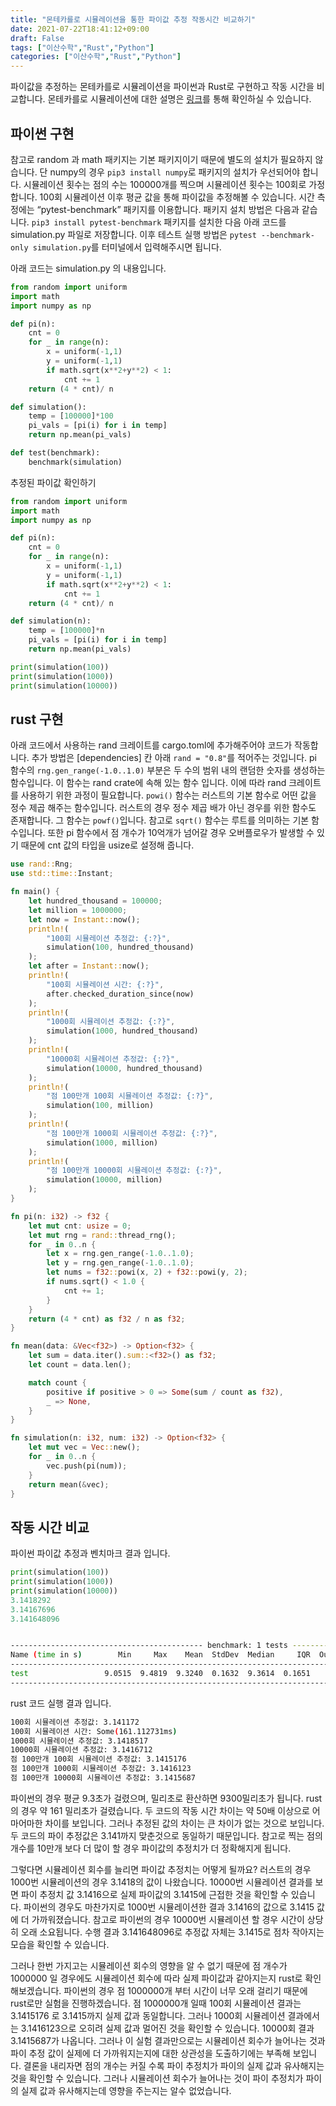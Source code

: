 ```yaml
---
title: "몬테카를로 시뮬레이션을 통한 파이값 추정 작동시간 비교하기"
date: 2021-07-22T18:41:12+09:00
draft: False
tags: ["이산수학","Rust","Python"]
categories: ["이산수학","Rust","Python"]
---
```


파이값을 추정하는 몬테카를로 시뮬레이션을 파이썬과 Rust로 구현하고 작동 시간을 비교합니다. 몬테카를로 시뮬레이션에 대한 설명은 [링크](https://choosunsick.github.io/post/montecalo/)를 통해 확인하실 수 있습니다.

## 파이썬 구현

참고로 random 과 math 패키지는 기본 패키지이기 때문에 별도의 설치가 필요하지 않습니다. 단 numpy의 경우 `pip3 install numpy`로 패키지의 설치가 우선되어야 합니다. 시뮬레이션 횟수는 점의 수는 100000개를 찍으며 시뮬레이션 횟수는 100회로 가정합니다. 100회 시뮬레이션 이후 평균 값을 통해 파이값을 추정해볼 수 있습니다. 시간 측정에는 “pytest-benchmark” 패키지를 이용합니다. 패키지 설치 방법은 다음과 같습니다. `pip3 install pytest-benchmark` 패키지를 설치한 다음 아래 코드를 simulation.py 파일로 저장합니다. 이후 테스트 실행 방법은 `pytest --benchmark-only simulation.py`를 터미널에서 입력해주시면 됩니다.

아래 코드는 simulation.py 의 내용입니다.

```python
from random import uniform
import math
import numpy as np

def pi(n):
    cnt = 0
    for _ in range(n):
        x = uniform(-1,1)
        y = uniform(-1,1)
        if math.sqrt(x**2+y**2) < 1:
            cnt += 1
    return (4 * cnt)/ n

def simulation():
    temp = [100000]*100
    pi_vals = [pi(i) for i in temp]
    return np.mean(pi_vals)

def test(benchmark):
    benchmark(simulation)
```

추정된 파이값 확인하기

```python
from random import uniform
import math
import numpy as np

def pi(n):
    cnt = 0
    for _ in range(n):
        x = uniform(-1,1)
        y = uniform(-1,1)
        if math.sqrt(x**2+y**2) < 1:
            cnt += 1
    return (4 * cnt)/ n

def simulation(n):
    temp = [100000]*n
    pi_vals = [pi(i) for i in temp]
    return np.mean(pi_vals)

print(simulation(100))
print(simulation(1000))
print(simulation(10000))
```

## rust 구현

아래 코드에서 사용하는 rand 크레이트를 cargo.toml에 추가해주어야 코드가 작동합니다. 추가 방법은 [dependencies] 칸 아래 `rand = "0.8"`를 적어주는 것입니다. pi 함수의 `rng.gen_range(-1.0..1.0)` 부분은 두 수의 범위 내의 랜덤한 숫자를 생성하는 함수입니다. 이 함수는 rand crate에 속해 있는 함수 입니다. 이에 따라 rand 크레이트를 사용하기 위한 과정이 필요합니다. `powi()` 함수는 러스트의 기본 함수로 어떤 값을 정수 제곱 해주는 함수입니다. 러스트의 경우 정수 제곱 배가 아닌 경우를 위한 함수도 존재합니다. 그 함수는 `powf()`입니다. 참고로 `sqrt()` 함수는 루트를 의미하는 기본 함수입니다. 또한 pi 함수에서 점 개수가 10억개가 넘어갈 경우 오버플로우가 발생할 수 있기 때문에 cnt 값의 타입을 usize로 설정해 줍니다.

```rust
use rand::Rng;
use std::time::Instant;

fn main() {
    let hundred_thousand = 100000;
    let million = 1000000;
    let now = Instant::now();
    println!(
        "100회 시뮬레이션 추정값: {:?}",
        simulation(100, hundred_thousand)
    );
    let after = Instant::now();
    println!(
        "100회 시뮬레이션 시간: {:?}",
        after.checked_duration_since(now)
    );
    println!(
        "1000회 시뮬레이션 추정값: {:?}",
        simulation(1000, hundred_thousand)
    );
    println!(
        "10000회 시뮬레이션 추정값: {:?}",
        simulation(10000, hundred_thousand)
    );
    println!(
        "점 100만개 100회 시뮬레이션 추정값: {:?}",
        simulation(100, million)
    );
    println!(
        "점 100만개 1000회 시뮬레이션 추정값: {:?}",
        simulation(1000, million)
    );
    println!(
        "점 100만개 10000회 시뮬레이션 추정값: {:?}",
        simulation(10000, million)
    );
}

fn pi(n: i32) -> f32 {
    let mut cnt: usize = 0;
    let mut rng = rand::thread_rng();
    for _ in 0..n {
        let x = rng.gen_range(-1.0..1.0);
        let y = rng.gen_range(-1.0..1.0);
        let nums = f32::powi(x, 2) + f32::powi(y, 2);
        if nums.sqrt() < 1.0 {
            cnt += 1;
        }
    }
    return (4 * cnt) as f32 / n as f32;
}

fn mean(data: &Vec<f32>) -> Option<f32> {
    let sum = data.iter().sum::<f32>() as f32;
    let count = data.len();

    match count {
        positive if positive > 0 => Some(sum / count as f32),
        _ => None,
    }
}

fn simulation(n: i32, num: i32) -> Option<f32> {
    let mut vec = Vec::new();
    for _ in 0..n {
        vec.push(pi(num));
    }
    return mean(&vec);
}
```

## 작동 시간 비교

파이썬 파이값 추정과 벤치마크 결과 입니다.

```python
print(simulation(100))
print(simulation(1000))
print(simulation(10000))
3.1418292
3.14167696
3.141648096
```

```bash

------------------------------------------- benchmark: 1 tests ------------------------------------------
Name (time in s)        Min     Max    Mean  StdDev  Median     IQR  Outliers     OPS  Rounds  Iterations
---------------------------------------------------------------------------------------------------------
test                 9.0515  9.4819  9.3240  0.1632  9.3614  0.1651       1;0  0.1072       5           1
---------------------------------------------------------------------------------------------------------

```

rust 코드 실행 결과 입니다.

```bash
100회 시뮬레이션 추정값: 3.141172
100회 시뮬레이션 시간: Some(161.112731ms)
1000회 시뮬레이션 추정값: 3.1418517
10000회 시뮬레이션 추정값: 3.1416712
점 100만개 100회 시뮬레이션 추정값: 3.1415176
점 100만개 1000회 시뮬레이션 추정값: 3.1416123
점 100만개 10000회 시뮬레이션 추정값: 3.1415687
```

파이썬의 경우 평균 9.3초가 걸렸으며, 밀리초로 환산하면 9300밀리초가 됩니다. rust의 경우 약 161 밀리초가 걸렸습니다. 두 코드의 작동 시간 차이는 약 50배 이상으로 어마어마한 차이를 보입니다. 그러나 추정된 값의 차이는 큰 차이가 없는 것으로 보입니다. 두 코드의 파이 추정값은 3.141까지 맞춘것으로 동일하기 때문입니다. 참고로 찍는 점의 개수를 10만개 보다 더 많이 할 경우 파이값의 추정치가 더 정확해지게 됩니다.

그렇다면 시뮬레이션 회수를 늘리면 파이값 추정치는 어떻게 될까요? 러스트의 경우 1000번 시뮬레이션의 경우 3.1418의 값이 나왔습니다. 10000번 시뮬레이션 결과를 보면 파이 추정치 값 3.1416으로 실제 파이값의 3.1415에 근접한 것을 확인할 수 있습니다. 파이썬의 경우도 마찬가지로 1000번 시뮬레이션한 결과 3.1416의 값으로 3.1415 값에 더 가까워졌습니다. 참고로 파이썬의 경우 10000번 시뮬레이션 할 경우 시간이 상당히 오래 소요됩니다. 수행 결과 3.141648096로 추정값 자체는 3.1415로 점차 작아지는 모습을 확인할 수 있습니다.

그러나 한번 가지고는 시뮬레이션 회수의 영향을 알 수 없기 때문에 점 개수가 1000000 일 경우에도 시뮬레이션 회수에 따라 실제 파이값과 같아지는지 rust로 확인해보겠습니다. 파이썬의 경우 점 1000000개 부터 시간이 너무 오래 걸리기 때문에 rust로만 실험을 진행하겠습니다. 점 1000000개 일때 100회 시뮬레이션 결과는 3.1415176 로 3.1415까지 실제 값과 동일합니다. 그러나 1000회 시뮬레이션 결과에서는 3.1416123으로 오히려 실제 값과 멀어진 것을 확인할 수 있습니다. 10000회 결과 3.1415687가 나옵니다. 그러나 이 실험 결과만으로는 시뮬레이션 회수가 늘어나는 것과 파이 추정 값이 실제에 더 가까워지는지에 대한 상관성을 도출하기에는 부족해 보입니다. 결론을 내리자면 점의 개수는 커질 수록 파이 추정치가 파이의 실제 값과 유사해지는 것을 확인할 수 있습니다. 그러나 시뮬레이션 회수가 늘어나는 것이 파이 추정치가 파이의 실제 값과 유사해지는데 영향을 주는지는 알수 없었습니다.